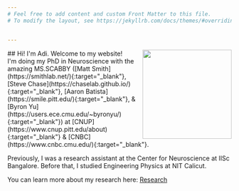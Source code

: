 ```yaml
---
# Feel free to add content and custom Front Matter to this file.
# To modify the layout, see https://jekyllrb.com/docs/themes/#overriding-theme-defaults


---
```

<img width="200" align=right id="profile" src="/assets/brain_fun.png"/>
## Hi! I'm Adi. Welcome to my website! 
<br>
I'm doing my PhD in Neuroscience with the amazing MS.SCABBY ([Matt Smith](https://smithlab.net/){:target="_blank"}, [Steve Chase](https://chaselab.github.io/){:target="_blank"}, [Aaron Batista](https://smile.pitt.edu/){:target="_blank"}, & [Byron Yu](https://users.ece.cmu.edu/~byronyu/){:target="_blank"}) at [CNUP](https://www.cnup.pitt.edu/about){:target="_blank"} & [CNBC](https://www.cnbc.cmu.edu/){:target="_blank"}.

Previously, I was a research assistant at the Center for Neuroscience at IISc Bangalore. Before that, I studied Engineering Physics at NIT Calicut. 

You can learn more about my research here: [Research](https://adithyanarayan101.github.io/about)



